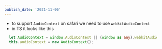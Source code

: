 ```yaml
---
publish_date: '2021-11-06'
---
```

- to support `AudioContext` on safari we need to use `webkitAudioContext`
- in TS it looks like this

```ts
  let AudioContext = window.AudioContext || (window as any).webkitAudioContext;
  this.audioContext = new AudioContext();
```
